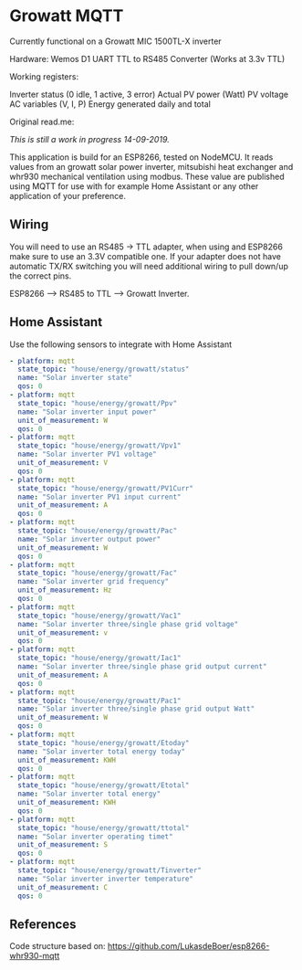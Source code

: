 # Growatt MQTT
Currently functional on a Growatt MIC 1500TL-X inverter 

Hardware:
Wemos D1 
UART TTL to RS485 Converter (Works at 3.3v TTL)

Working registers:

Inverter status (0 idle, 1 active, 3 error)
Actual PV power (Watt) 
PV voltage 
AC variables (V, I, P) 
Energy generated daily and total

Original read.me:

_This is still a work in progress 14-09-2019._

This application is build for an ESP8266, tested on NodeMCU.
It reads values from an growatt solar power inverter, mitsubishi heat exchanger and whr930 mechanical ventilation using modbus. These value are published using MQTT for use with for example Home Assistant or any other application of your preference.

## Wiring

You will need to use an RS485 -> TTL adapter, when using and ESP8266 make sure to use an 3.3V compatible one. If your adapter does not have automatic TX/RX switching you will need additional wiring to pull down/up the correct pins.

ESP8266 --> RS485 to TTL --> Growatt Inverter.

## Home Assistant
Use the following sensors to integrate with Home Assistant
``` YAML
- platform: mqtt
  state_topic: "house/energy/growatt/status"
  name: "Solar inverter state"
  qos: 0
- platform: mqtt
  state_topic: "house/energy/growatt/Ppv"
  name: "Solar inverter input power"
  unit_of_measurement: W
  qos: 0
- platform: mqtt
  state_topic: "house/energy/growatt/Vpv1"
  name: "Solar inverter PV1 voltage"
  unit_of_measurement: V
  qos: 0
- platform: mqtt
  state_topic: "house/energy/growatt/PV1Curr"
  name: "Solar inverter PV1 input current"
  unit_of_measurement: A
  qos: 0
- platform: mqtt
  state_topic: "house/energy/growatt/Pac"
  name: "Solar inverter output power"
  unit_of_measurement: W
  qos: 0
- platform: mqtt
  state_topic: "house/energy/growatt/Fac"
  name: "Solar inverter grid frequency"
  unit_of_measurement: Hz
  qos: 0
- platform: mqtt
  state_topic: "house/energy/growatt/Vac1"
  name: "Solar inverter three/single phase grid voltage"
  unit_of_measurement: v
  qos: 0
- platform: mqtt
  state_topic: "house/energy/growatt/Iac1"
  name: "Solar inverter three/single phase grid output current"
  unit_of_measurement: A
  qos: 0
- platform: mqtt
  state_topic: "house/energy/growatt/Pac1"
  name: "Solar inverter three/single phase grid output Watt"
  unit_of_measurement: W
  qos: 0
- platform: mqtt
  state_topic: "house/energy/growatt/Etoday"
  name: "Solar inverter total energy today"
  unit_of_measurement: KWH
  qos: 0
- platform: mqtt
  state_topic: "house/energy/growatt/Etotal"
  name: "Solar inverter total energy"
  unit_of_measurement: KWH
  qos: 0
- platform: mqtt
  state_topic: "house/energy/growatt/ttotal"
  name: "Solar inverter operating timet"
  unit_of_measurement: S
  qos: 0
- platform: mqtt
  state_topic: "house/energy/growatt/Tinverter"
  name: "Solar inverter inverter temperature"
  unit_of_measurement: C
  qos: 0
```

## References
Code structure based on: https://github.com/LukasdeBoer/esp8266-whr930-mqtt
